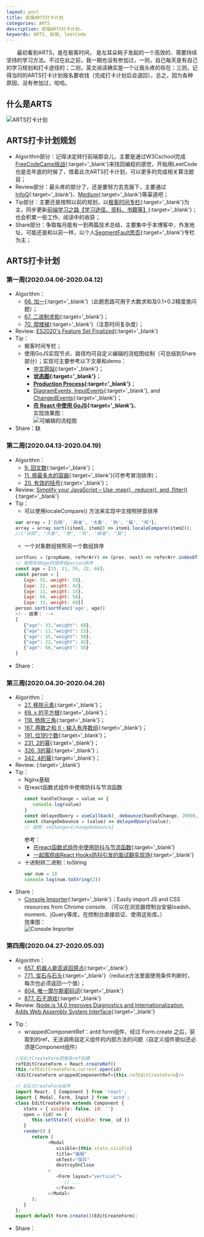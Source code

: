 ```yaml
---
layout: post
title: 前端ARTS打卡计划
categories: ARTS
description: 前端ARTS打卡计划。
keywords: ARTS, 前端, leetCode
---
```


&emsp;&emsp;最初看到ARTS，是在极客时间， 是左耳朵耗子发起的一个高效的、需要持续坚持的学习方法。不过在此之前，我一期也没有参加过，一则，自己每天是有自己的学习规划和打卡途径的；二则，英文阅读确实是一个让我头疼的存在；三则，记得当时的ARTS打卡计划报名要收钱（完成打卡计划后会退回）。总之，因为各种原因，没有参加过，哈哈。


## 什么是ARTS
![ARTS打卡计划]({{site.url}}{{site.baseurl}}/images/posts/arts/artsinfo.jpg?raw=true)   

## ARTS打卡计划规划
- Algorithm部分：记得决定转行前端那会儿，主要是通过W3Cschool完成[FreeCodeCamp挑战](https://www.w3cschool.cn/codecamp){:target='_blank'}来找回编程的感觉，开始用LeetCode也是去年底的时候了，借着此次ARTS打卡计划，可以更多的完成相关算法题目；
- Review部分：最头疼的部分了，还是要努力去克服下，主要通过[InfoQ](https://www.infoq.com/){:target='_blank'}、[Medium](https://medium.com/){:target='_blank'}等渠道吧；
- Tip部分：主要还是按照以前的规划，以[极客时间专栏](https://time.geekbang.org/){:target='_blank'}为主，同步更新[前端学习之路【学习途径、资料、书籍等】](https://king-hcj.github.io/2019/12/22/front-end-engineer/){:target='_blank'}；也会积累一些工作、阅读中的收获；
- Share部分：争取每月能有一到两篇技术总结，主要集中于本博客中，外发地址，可能还是和以前一样，以个人[SegmentFault思否](https://segmentfault.com/u/king_hcj/articles){:target='_blank'}专栏为主；

## ARTS打卡计划
### 第一周(2020.04.06-2020.04.12)
- Algorithm：
   - [66. 加一](https://leetcode-cn.com/problems/plus-one/){:target='_blank'}（此题思路可用于大数求和及0.1+0.2精度类问题）；
   - [67. 二进制求和](https://leetcode-cn.com/problems/add-binary/){:target='_blank'}；
   - [70. 爬楼梯](https://leetcode-cn.com/problems/climbing-stairs/){:target='_blank'}（注意时间复杂度）；
- Review: [ES2020's Feature Set Finalized](https://www.infoq.com/news/2020/04/es2020-features/?itm_source=infoq&itm_medium=popular_widget&itm_campaign=popular_content_list&itm_content=){:target='_blank'}
- Tip：
   - 极客时间专栏；
   - 使用GoJS实现节点、路径均可自定义编辑的流程图绘制（可总结到Share部分）；实现可主要参考以下文章和demo：
      - [中文网站](https://gojs.net.cn/index.html){:target='_blank'}；
      - **[状态图](https://gojs.net.cn/samples/stateChart.html){:target='_blank'}**；
      - **[Production Process](https://gojs.net.cn/samples/productionProcess.html){:target='_blank'}**；
      - [DiagramEvents, InputEvents](https://gojs.net/latest/intro/events.html){:target='_blank'}, and [ChangedEvents](https://gojs.net/latest/intro/changedEvents.html){:target='_blank'}；
      - **[在 React 中使用 GoJS](https://gojs.net.cn/intro/react.html#stateful){:target='_blank'}**。   
实现效果图：   
![可编辑的流程图]({{site.url}}{{site.baseurl}}/images/posts/arts/gojs.png?raw=true)   
- Share：缺

### 第二周(2020.04.13-2020.04.19)
- Algorithm：
   - [9. 回文数](https://leetcode-cn.com/problems/palindrome-number/){:target='_blank'}；
   - [11. 盛最多水的容器](https://leetcode-cn.com/problems/container-with-most-water/){:target='_blank'}(可参考冒泡排序)；
   - [20. 有效的括号](https://leetcode-cn.com/problems/valid-parentheses/){:target='_blank'}；
- Review: [Simplify your JavaScript – Use .map(), .reduce(), and .filter()](https://medium.com/poka-techblog/simplify-your-javascript-use-map-reduce-and-filter-bd02c593cc2d){:target='_blank'}
- Tip：
   <!-- - [EJS](https://ejs.bootcss.com/){:target='_blank'} -->
   - 可以使用localeCompare() 方法来实现中文按照拼音排序
   ```js
   var array = ['白鸽', '麻雀', '大象', '狗', '猫', "鸡"];
   array = array.sort((item1, item2) => item1.localeCompare(item2));
   //["白鸽", "大象", "狗", "鸡", "麻雀", "猫"]
   ```
   - 一个对象数组按照另一个数组排序
   ```js
   sortFunc = (propName, referArr) => (prev, next) => referArr.indexOf(prev[propName]) - referArr.indexOf(next[propName])
   // 按照年龄age的顺序给person排序 
   const age = [33, 11, 55, 22, 66]; 
   const person = [
      {age: 55, weight: 50},
      {age: 22, weight: 42},
      {age: 11, weight: 15},
      {age: 66, weight: 56},
      {age: 33, weight: 68}]
   person.sort(sortFunc('age', age)) 
   <!-- 结果： -->
   [
      {"age": 33,"weight": 68},
      {"age": 11,"weight": 15},
      {"age": 55,"weight": 50},
      {"age": 22,"weight": 42},
      {"age": 66,"weight": 56}
   ]
  ```
<!-- ![]({{site.url}}{{site.baseurl}}/images/posts/arts/gojs.png?raw=true)    -->
- Share：

### 第三周(2020.04.20-2020.04.26)
- Algorithm：
   - [27. 移除元素](https://leetcode-cn.com/problems/remove-element){:target='_blank'}；
   - [69. x 的平方根](https://leetcode-cn.com/problems/sqrtx){:target='_blank'}；
   - [118. 杨辉三角](https://leetcode-cn.com/problems/pascals-triangle){:target='_blank'}；
   - [167. 两数之和 II - 输入有序数组](https://leetcode-cn.com/problems/two-sum-ii-input-array-is-sorted){:target='_blank'}；
   - [191. 位1的个数](https://leetcode-cn.com/problems/number-of-1-bits){:target='_blank'}；
   - [231. 2的幂](https://leetcode-cn.com/problems/power-of-two/){:target='_blank'}；
   - [326. 3的幂](https://leetcode-cn.com/problems/power-of-three/){:target='_blank'}；
   - [342. 4的幂](https://leetcode-cn.com/problems/power-of-four/){:target='_blank'}；
- Review: [](){:target='_blank'}
- Tip：
   - Nginx基础
   - 在react函数式组件中使用防抖与节流函数
      ```js
      const handleChange = value => {
         console.log(value)
      }
      const delayedQuery = useCallback(_.debounce(handleChange, 2000), []);
      const changeDebounce = (value) => delayedQuery(value);
      // 调用：onChange={changeDebounce}
      ```
      参考：
      - [在react函数式组件中使用防抖与节流函数](https://zhuanlan.zhihu.com/p/88799841){:target='_blank'}   
      - [一起围观由React Hooks防抖引发的面试翻车现场](https://mp.weixin.qq.com/s/vCXnTXDOTflxooPudnM6Hw){:target='_blank'}
   - 十进制转二进制：toString
      ```js
      var num = 10
      console.log(num.toString(2))
      ```
- Share：
   - [Console Importer](https://github.com/pd4d10/console-importer){:target='_blank'}：Easily import JS and CSS resources from Chrome console. （可以在浏览器控制台安装loadsh、moment、jQuery等库，在控制台直接验证、使用这些库。）   
   效果图：   
   ![Console Importer]({{site.url}}{{site.baseurl}}/images/posts/arts/js.gif?raw=true)

### 第四周(2020.04.27-2020.05.03)
- Algorithm：
   - [657. 机器人能否返回原点](https://leetcode-cn.com/problems/robot-return-to-origin/){:target='_blank'}
   - [771. 宝石与石头](https://leetcode-cn.com/problems/jewels-and-stones/){:target='_blank'}（reduce方法里面使用条件判断时，每次也必须返回一个值）；
   - [804. 唯一摩尔斯密码词](https://leetcode-cn.com/problems/unique-morse-code-words/){:target='_blank'}
   - [877. 石子游戏](https://leetcode-cn.com/problems/stone-game/){:target='_blank'}
- Review: 
[Node.js 14.0 Improves Diagnostics and Internationalization, Adds Web Assembly System Interface](https://www.infoq.com/news/2020/04/node-js-14-release/?itm_source=presentations_about_javascript&itm_medium=link&itm_campaign=javascript){:target='_blank'}
<!-- [Is TypeScript worth learning?](https://medium.com/javascript-in-plain-english/does-typescript-worth-learning-6689ee9620c6){:target='_blank'} -->
- Tip：
   - wrappedComponentRef：antd form组件，经过 Form.create 之后，获取到的ref，无法调用自定义组件的内部方法的问题（自定义组件貌似还必须是Component组件）
   ```js
   //EditCreateForm调用及ref创建
   refEditCreateForm = React.createRef()
   this.refEditCreateForm.current.open(id)
   <EditCreateForm wrappedComponentRef={this.refEditCreateForm}/>

   // EditCreateForm组件
   import React, { Component } from 'react';
   import { Modal, Form, Input } from 'antd';
   class EditCreateForm extends Component {
      state = { visible: false, id: ''}
      open = (id) => {
         this.setState({ visible: true, id })
      }
      render() {
         return (
               <Modal
                  visible={this.state.visible}
                  title="编辑"
                  okText="保存"
                  destroyOnClose
               >
                  <Form layout="vertical">
                     // ...
                  </Form>
               </Modal>
         );
      }
   };
   export default Form.create()(EditCreateForm);
   ```
- Share：


